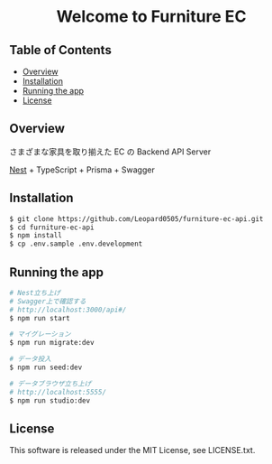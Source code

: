 <h1 align="center">Welcome to Furniture EC</h1>

## Table of Contents

- [Overview](#overview)
- [Installation](#installation)
- [Running the app](#running-the-app)
- [License](#license)

## Overview

さまざまな家具を取り揃えた EC の Backend API Server

[Nest](https://github.com/nestjs/nest) + TypeScript + Prisma + Swagger

## Installation

```bash
$ git clone https://github.com/Leopard0505/furniture-ec-api.git
$ cd furniture-ec-api
$ npm install
$ cp .env.sample .env.development
```

## Running the app

```bash
# Nest立ち上げ
# Swagger上で確認する
# http://localhost:3000/api#/
$ npm run start

# マイグレーション
$ npm run migrate:dev

# データ投入
$ npm run seed:dev

# データブラウザ立ち上げ
# http://localhost:5555/
$ npm run studio:dev
```

## License

This software is released under the MIT License, see LICENSE.txt.

